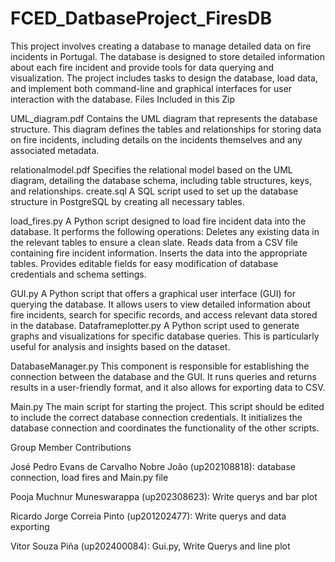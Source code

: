 # FCED_DatbaseProject_FiresDB
This project involves creating a database to manage detailed data on fire incidents in Portugal. The database is designed to store detailed information about each fire incident and provide tools for data querying and visualization. The project includes tasks to design the database, load data, and implement both command-line and graphical interfaces for user interaction with the database.
Files Included in this Zip


UML_diagram.pdf
Contains the UML diagram that represents the database structure. This diagram defines the tables and relationships for storing data on fire incidents, including details on the incidents themselves and any associated metadata.


relationalmodel.pdf
Specifies the relational model based on the UML diagram, detailing the database schema, including table structures, keys, and relationships.
create.sql
A SQL script used to set up the database structure in PostgreSQL by creating all necessary tables.


load_fires.py
A Python script designed to load fire incident data into the database. It performs the following operations:
Deletes any existing data in the relevant tables to ensure a clean slate.
Reads data from a CSV file containing fire incident information.
Inserts the data into the appropriate tables.
Provides editable fields for easy modification of database credentials and schema settings.


GUI.py
A Python script that offers a graphical user interface (GUI) for querying the database. It allows users to view detailed information about fire incidents, search for specific records, and access relevant data stored in the database.
Dataframeplotter.py
A Python script used to generate graphs and visualizations for specific database queries. This is particularly useful for analysis and insights based on the dataset.

DatabaseManager.py
This component is responsible for establishing the connection between the database and the GUI. It runs queries and returns results in a user-friendly format, and it also allows for exporting data to CSV.

Main.py
The main script for starting the project. This script should be edited to include the correct database connection credentials. It initializes the database connection and coordinates the functionality of the other scripts.


Group Member Contributions

José Pedro Evans de Carvalho Nobre João (up202108818): database connection, load fires and Main.py file

Pooja Muchnur Muneswarappa (up202308623): Write querys and bar plot 

Ricardo Jorge Correia Pinto (up201202477): Write querys and data exporting

Vitor Souza Piña (up202400084): Gui.py, Write Querys and line plot 
